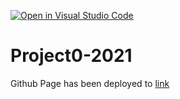 [![Open in Visual Studio Code](https://classroom.github.com/assets/open-in-vscode-f059dc9a6f8d3a56e377f745f24479a46679e63a5d9fe6f495e02850cd0d8118.svg)](https://classroom.github.com/online_ide?assignment_repo_id=7314219&assignment_repo_type=AssignmentRepo)
# Project0-2021

Github Page has been deployed to [link](https://web-dut-2022.github.io/project-0-Augists/)
